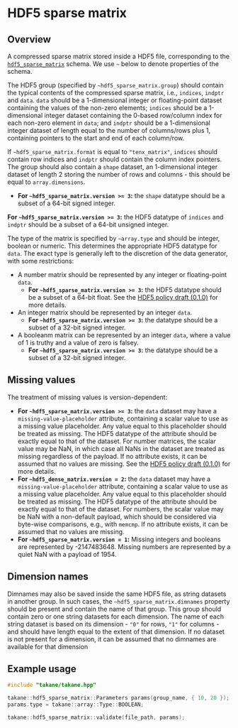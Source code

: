 # HDF5 sparse matrix

## Overview

A compressed sparse matrix stored inside a HDF5 file, corresponding to the [`hdf5_sparse_matrix`](https://github.com/ArtifactDB/BiocObjectSchemas/raw/master/raw/hdf5_sparse_matrix/v1.json) schema.
We use `~` below to denote properties of the schema.

The HDF5 group (specified by `~hdf5_sparse_matrix.group`) should contain the typical contents of the compressed sparse matrix, i.e., `indices`, `indptr` and `data`.
`data` should be a 1-dimensional integer or floating-point dataset containing the values of the non-zero elements;
`indices` should be a 1-dimensional integer dataset containing the 0-based row/column index for each non-zero element in `data`;
and `indptr` should be a 1-dimensional integer dataset of length equal to the number of columns/rows plus 1, containing pointers to the start and end of each column/row.

If `~hdf5_sparse_matrix.format` is equal to `"tenx_matrix"`, `indices` should contain row indices and `indptr` should contain the column index pointers. 
The group should also contain a `shape` dataset, an 1-dimensional integer dataset of length 2 storing the number of rows and columns - this should be equal to `array.dimensions`.
  - **For `~hdf5_sparse_matrix.version >= 3`:** the `shape` datatype should be a subset of a 64-bit signed integer.

**For `~hdf5_sparse_matrix.version >= 3`:** 
the HDF5 datatype of `indices` and `indptr` should be a subset of a 64-bit unsigned integer.

The type of the matrix is specified by `~array.type` and should be integer, boolean or numeric.
This determines the appropriate HDF5 datatype for `data`.
The exact type is generally left to the discretion of the data generator, with some restrictions:

- A number matrix should be represented by any integer or floating-point `data`.
  - **For `~hdf5_sparse_matrix.version >= 3`:** the HDF5 datatype should be a subset of a 64-bit float.
    See the [HDF5 policy draft (0.1.0)](https://github.com/ArtifactDB/Bioc-HDF5-policy/tree/0.1.0) for more details.
- An integer matrix should be represented by an integer `data`.
  - **For `~hdf5_sparse_matrix.version >= 3`:** the datatype should be a subset of a 32-bit signed integer.
- A booleanm matrix can be represented by an integer `data`, where a value of 1 is truthy and a value of zero is falsey.
  - **For `~hdf5_sparse_matrix.version >= 3`:** the datatype should be a subset of a 32-bit signed integer.

## Missing values

The treatment of missing values is version-dependent:

- **For `~hdf5_sparse_matrix.version >= 3`:** 
  the `data` dataset may have a `missing-value-placeholder` attribute, containing a scalar value to use as a missing value placeholder.
  Any value equal to this placeholder should be treated as missing.
  The HDF5 datatype of the attribute should be exactly equal to that of the dataset.
  For number matrices, the scalar value may be NaN, in which case all NaNs in the dataset are treated as missing regardless of the payload.
  If no attribute exists, it can be assumed that no values are missing.
  See the [HDF5 policy draft (0.1.0)](https://github.com/ArtifactDB/Bioc-HDF5-policy/tree/0.1.0) for more details.
- **For `~hdf5_dense_matrix.version = 2`:** 
  the `data` dataset may have a `missing-value-placeholder` attribute, containing a scalar value to use as a missing value placeholder.
  Any value equal to this placeholder should be treated as missing.
  The HDF5 datatype of the attribute should be exactly equal to that of the dataset.
  For numbers, the scalar value may be NaN with a non-default payload, which should be considered via byte-wise comparisons, e.g., with `memcmp`.
  If no attribute exists, it can be assumed that no values are missing.
- **For `~hdf5_sparse_matrix.version = 1`:** 
  Missing integers and booleans are represented by -2147483648.
  Missing numbers are represented by a quiet NaN with a payload of 1954.

## Dimension names

Dimnames may also be saved inside the same HDF5 file, as string datasets in another group.
In such cases, the `~hdf5_sparse_matrix.dimnames` property should be present and contain the name of that group.
This group should contain zero or one string datasets for each dimension. 
The name of each string dataset is based on its dimension - `"0"` for rows, `"1"` for columns - and should have length equal to the extent of that dimension.
If no dataset is not present for a dimension, it can be assumed that no dimnames are available for that dimension

## Example usage

```cpp
#include "takane/takane.hpp"

takane::hdf5_sparse_matrix::Parameters params(group_name, { 10, 20 });
params.type = takane::array::Type::BOOLEAN;

takane::hdf5_sparse_matrix::validate(file_path, params);
```
